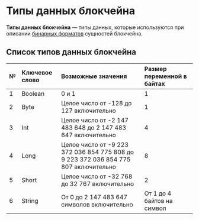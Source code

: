 # Типы данных блокчейна

**Типы данных блокчейна** — типы данных, которые используются при описании [бинарных форматов](/ru/blockchain/binary-format/) сущностей блокчейна.

## Список типов данных блокчейна

| № | Ключевое слово | Возможные значения | Размер переменной в байтах |
| :--- | :--- | :--- | :--- |
| 1 | Boolean | 0 и 1 | 1 |
| 2 | Byte | Целое число от -128 до 127 включительно | 1 |
| 3 | Int | Целое число от -2 147 483 648 до 2 147 483 647 включительно | 4 |
| 4 | Long | Целое число от -9 223 372 036 854 775 808 до 9 223 372 036 854 775 807 включительно | 8 |
| 5 | Short | Целое число от -32 768 до 32 767 включительно | 2 |
| 6 | String | От 0 до 2 147 483 647 символов включительно | От 1 до 4 байтов на символ |
